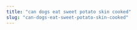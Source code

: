 ```yaml
---
title: "can dogs eat sweet potato skin cooked"
slug: "can-dogs-eat-sweet-potato-skin-cooked"
---
```


